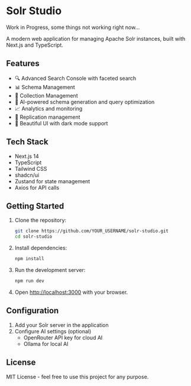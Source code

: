 # Solr Studio
Work in Progress, some things not working right now...

A modern web application for managing Apache Solr instances, built with Next.js and TypeScript.

## Features

- 🔍 Advanced Search Console with faceted search
- 📊 Schema Management
- 📝 Collection Management
- 🤖 AI-powered schema generation and query optimization
- 📈 Analytics and monitoring
- 🔄 Replication management
- 🎨 Beautiful UI with dark mode support

## Tech Stack

- Next.js 14
- TypeScript
- Tailwind CSS
- shadcn/ui
- Zustand for state management
- Axios for API calls

## Getting Started

1. Clone the repository:
   ```bash
   git clone https://github.com/YOUR_USERNAME/solr-studio.git
   cd solr-studio
   ```

2. Install dependencies:
   ```bash
   npm install
   ```

3. Run the development server:
   ```bash
   npm run dev
   ```

4. Open [http://localhost:3000](http://localhost:3000) with your browser.

## Configuration

1. Add your Solr server in the application
2. Configure AI settings (optional)
   - OpenRouter API key for cloud AI
   - Ollama for local AI

## License

MIT License - feel free to use this project for any purpose.
